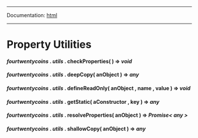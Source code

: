 -----

Documentation: [html](https://420integrated.com/wiki/)

-----

Property Utilities
==================

#### *fourtwentycoins* . *utils* . **checkProperties**( ) => *void*



#### *fourtwentycoins* . *utils* . **deepCopy**( anObject ) => *any*



#### *fourtwentycoins* . *utils* . **defineReadOnly**( anObject , name , value ) => *void*



#### *fourtwentycoins* . *utils* . **getStatic**( aConstructor , key ) => *any*



#### *fourtwentycoins* . *utils* . **resolveProperties**( anObject ) => *Promise< any >*



#### *fourtwentycoins* . *utils* . **shallowCopy**( anObject ) => *any*



